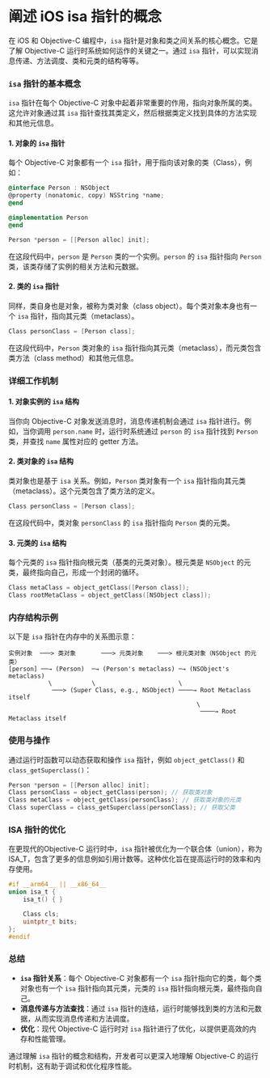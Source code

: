 # 阐述 iOS isa 指针的概念

在 iOS 和 Objective-C 编程中，`isa` 指针是对象和类之间关系的核心概念。它是了解 Objective-C 运行时系统如何运作的关键之一。通过 `isa` 指针，可以实现消息传递、方法调度、类和元类的结构等等。

### `isa` 指针的基本概念

`isa` 指针在每个 Objective-C 对象中起着非常重要的作用，指向对象所属的类。这允许对象通过其 `isa` 指针查找其类定义，然后根据类定义找到具体的方法实现和其他元信息。

#### 1. **对象的 `isa` 指针**

每个 Objective-C 对象都有一个 `isa` 指针，用于指向该对象的类（Class），例如：

```objective-c
@interface Person : NSObject
@property (nonatomic, copy) NSString *name;
@end

@implementation Person
@end

Person *person = [[Person alloc] init];
```

在这段代码中，`person` 是 `Person` 类的一个实例。`person` 的 `isa` 指针指向 `Person` 类，该类存储了实例的相关方法和元数据。

#### 2. **类的 `isa` 指针**

同样，类自身也是对象，被称为类对象（class object）。每个类对象本身也有一个 `isa` 指针，指向其元类（metaclass）。

```objective-c
Class personClass = [Person class];
```

在这段代码中，`Person` 类对象的 `isa` 指针指向其元类（metaclass），而元类包含类方法（class method）和其他元信息。

### 详细工作机制

#### 1. **对象实例的 `isa` 结构**

当你向 Objective-C 对象发送消息时，消息传递机制会通过 `isa` 指针进行。例如，当你调用 `person.name` 时，运行时系统通过 `person` 的 `isa` 指针找到 `Person` 类，并查找 `name` 属性对应的 getter 方法。

#### 2. **类对象的 `isa` 结构**

类对象也是基于 `isa` 关系。例如，`Person` 类对象有一个 `isa` 指针指向其元类（metaclass）。这个元类包含了类方法的定义。

```objective-c
Class personClass = [Person class];
```

在这段代码中，类对象 `personClass` 的 `isa` 指针指向 `Person` 类的元类。

#### 3. **元类的 `isa` 结构**

每个元类的 `isa` 指针指向根元类（基类的元类对象）。根元类是 `NSObject` 的元类，最终指向自己，形成一个封闭的循环。

```objective-c
Class metaClass = object_getClass([Person class]);
Class rootMetaClass = object_getClass([NSObject class]);
```

### 内存结构示例

以下是 `isa` 指针在内存中的关系图示意：

```
实例对象  ───> 类对象       ───> 元类对象    ───> 根元类对象（NSObject 的元类）
[person] ──→ (Person)  ─→ (Person's metaclass) ─→ (NSObject's metaclass)
           \           \                       \
            ───> (Super Class, e.g., NSObject) ────→ Root Metaclass itself
                                                    \
                                                     ────→ Root Metaclass itself
```

### 使用与操作

通过运行时函数可以动态获取和操作 `isa` 指针，例如 `object_getClass()` 和 `class_getSuperclass()`：

```objective-c
Person *person = [[Person alloc] init];
Class personClass = object_getClass(person); // 获取类对象
Class metaClass = object_getClass(personClass); // 获取类对象的元类
Class superClass = class_getSuperclass(personClass); // 获取父类
```

### ISA 指针的优化

在更现代的Objective-C 运行时中，`isa` 指针被优化为一个联合体（union），称为ISA_T，包含了更多的信息例如引用计数等。这种优化旨在提高运行时的效率和内存使用。

```c
#if __arm64__ || __x86_64__
union isa_t {
    isa_t() { }

    Class cls;
    uintptr_t bits;
};
#endif
```

### 总结

- **`isa` 指针关系**：每个 Objective-C 对象都有一个 `isa` 指针指向它的类，每个类对象也有一个 `isa` 指针指向其元类，元类的 `isa` 指针指向根元类，最终指向自己。
- **消息传递与方法查找**：通过 `isa` 指针的连结，运行时能够找到类的方法和元数据，从而实现消息传递和方法调度。
- **优化**：现代 Objective-C 运行时对 `isa` 指针进行了优化，以提供更高效的内存和性能管理。

通过理解 `isa` 指针的概念和结构，开发者可以更深入地理解 Objective-C 的运行时机制，这有助于调试和优化程序性能。

